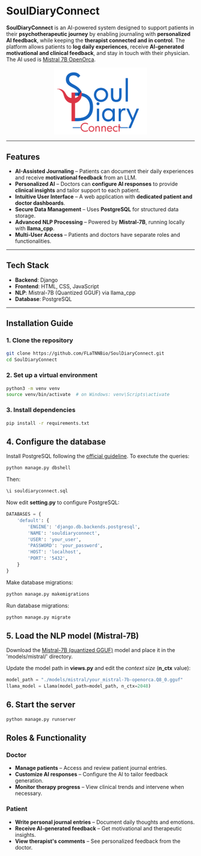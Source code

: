 # SoulDiaryConnect

**SoulDiaryConnect** is an AI-powered system designed to support patients in their **psychotherapeutic journey** by enabling journaling with **personalized AI feedback**, while keeping the **therapist connected and in control**. 
The platform allows patients to **log daily experiences**, receive **AI-generated motivational and clinical feedback**, and stay in touch with their physician.
The AI used is [Mistral 7B OpenOrca](https://huggingface.co/mistralai/Mistral-7B-v0.1).
<p align="center">
  <img src="https://github.com/FLaTNNBio/SoulDiaryConnect/blob/e029cedbdc8da70dbec7e5fe89edf20dfc26bb97/media/logo-blu.png" width="250" alt="Logo SoulDiaryConnect">
</p>

---

## Features

- **AI-Assisted Journaling** – Patients can document their daily experiences and receive **motivational feedback** from an LLM.
- **Personalized AI** – Doctors can **configure AI responses** to provide **clinical insights** and tailor support to each patient.
- **Intuitive User Interface** – A web application with **dedicated patient and doctor dashboards**.
- **Secure Data Management** – Uses **PostgreSQL** for structured data storage.
- **Advanced NLP Processing** – Powered by **Mistral-7B**, running locally with **llama_cpp**.
- **Multi-User Access** – Patients and doctors have separate roles and functionalities.

---

## Tech Stack

- **Backend**: Django
- **Frontend**: HTML, CSS, JavaScript
- **NLP**: Mistral-7B (Quantized GGUF) via llama_cpp
- **Database**: PostgreSQL

---

## Installation Guide

### **1️. Clone the repository**
```sh
git clone https://github.com/FLaTNNBio/SoulDiaryConnect.git
cd SoulDiaryConnect
```

### **2. Set up a virtual environment**
```sh
python3 -m venv venv
source venv/bin/activate  # on Windows: venv\Scripts\activate
```

### **3. Install dependencies**
```sh
pip install -r requirements.txt
```

## **4. Configure the database**

Install PostgreSQL following the [official guideline](https://www.postgresql.org/download/).
To exectute the queries:
```sh
python manage.py dbshell
```

Then:
```sql
\i souldiaryconnect.sql
```

Now edit **setting.py** to configure PostgreSQL:
```python
DATABASES = {
    'default': {
        'ENGINE': 'django.db.backends.postgresql',
        'NAME': 'souldiaryconnect',
        'USER': 'your_user',
        'PASSWORD': 'your_password',
        'HOST': 'localhost',
        'PORT': '5432',
    }
}
```

Make database migrations:
```sh
python manage.py makemigrations
```

Run database migrations:
```sh
python manage.py migrate
```

## **5. Load the NLP model (Mistral-7B)**

Download the [Mistral-7B (quantized GGUF)](https://huggingface.co/TheBloke/Mistral-7B-v0.1-GGUF) model and place it in the 'models/mistral/' directory.

Update the model path in **views.py** and edit the *context size* (**n_ctx** value):
```python
model_path = "./models/mistral/your_mistral-7b-openorca.Q8_0.gguf"
llama_model = Llama(model_path=model_path, n_ctx=2048)
```

## **6. Start the server**
```sh
python manage.py runserver
```
## **Roles & Functionality**
### Doctor
- **Manage patients** – Access and review patient journal entries.
- **Customize AI responses** – Configure the AI to tailor feedback generation.
- **Monitor therapy progress** – View clinical trends and intervene when necessary.
### Patient
- **Write personal journal entries** – Document daily thoughts and emotions.
- **Receive AI-generated feedback** – Get motivational and therapeutic insights.
- **View therapist's comments** – See personalized feedback from the doctor.
